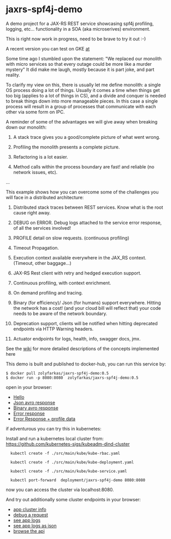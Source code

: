 # jaxrs-spf4j-demo
A demo project for  a JAX-RS REST service showcasing spf4j profiling, logging, etc... functionality in a SOA (aka microserives) environment.

This is right now work in progress, need to be brave to try it out :-)

A recent version you can test on GKE [at](https://demo.spf4j.org/apiBrowser)

Some time ago I stumbled upon the statement: "We replaced our monolith with micro services so that every outage could be more like a murder mystery"
It did make me laugh, mostly because it is part joke, and part reality.

To clarify my view on this, there is usually let me define monolith: a single OS process doing a lot of things.
Usually it comes a time when things get too big (applies to a lot of things in CS), and a divide and conquer is needed to break things down into more manageable pieces.
In this case a single process will result in a group of processes that communicate with each other via some form on IPC.

A reminder of some of the advantages we will give away when breaking down our monolith:

1) A stack trace gives you a good/complete picture of what went wrong.

2) Profiling the monolith presents a complete picture.

3) Refactoring is a lot easier.

4) Method calls within the process boundary are fast! and reliable (no network issues, etc).

...


This example shows how you can overcome some of the challenges you will face in a distributed architecture:

1) Distributed stack traces between REST services. Know what is the root cause right away.

2) DEBUG on ERROR. Debug logs attached to the  service error response, of all the services involved!

3) PROFILE detail on slow requests. (continuous profiling)

4) Timeout Propagation.

5) Execution context available everywhere in the JAX_RS context. (Timeout, other baggage...)

6) JAX-RS Rest client with retry and hedged execution support.

7) Continuous profiling, with context enrichment.

8) On demand profiling and tracing.

9) Binary (for efficiency)/ Json (for humans) support everywhere.
  Hitting the network has a cost! (and your cloud bill will reflect that)
  your code needs to be aware of the network boundary.

10) Deprecation support, clients will be notified when hitting deprecated endpoints via HTTP Warning headers.

11) Actuator endpoints  for logs, health, info, swagger docs, jmx.


See the [wiki](https://github.com/zolyfarkas/jaxrs-spf4j-demo/wiki) for more detailed descriptions of the concepts implemented here

This demo is built and published to docker-hub, you can run this service by:

```
$ docker pull zolyfarkas/jaxrs-spf4j-demo:0.5
$ docker run -p 8080:8080  zolyfarkas/jaxrs-spf4j-demo:0.5
```

open in your browser: 

  * [Hello](https://demo.spf4j.org/demo/helloResource/hello)
  * [Json avro response](https://demo.spf4j.org/demo/example/records?_Accept=application/json)
  * [Binary avro response](https://demo.spf4j.org/demo/example/records)
  * [Error response](https://demo.spf4j.org/demo/helloResource/aError)
  * [Error Response + profile data](https://demo.spf4j.org/demo/helloResource/slowBrokenHello?time=31)


if adventurous you can try this in kubernetes:

  Install and run a kubernetes local cluster from: https://github.com/kubernetes-sigs/kubeadm-dind-cluster

```
  kubectl create -f ./src/main/kube/kube-rbac.yaml
  
  kubectl create -f ./src/main/kube/kube-deployment.yaml

  kubectl create -f ./src/main/kube/kube-service.yaml

  kubectl port-forward  deployment/jaxrs-spf4j-demo 8080:8080

```
  now you can access the cluster via localhost:8080.

  And try out additionally some cluster endpoints in your browser:

  * [app cluster info](https://demo.spf4j.org/info/cluster?_Accept=application/json)
  * [debug a request](https://demo.spf4j.org/info/cluster?_Accept=application/json&_log-level=DEBUG)
  * [see app logs](https://demo.spf4j.org/logs/cluster)
  * [see app logs as json](https://demo.spf4j.org/logs/cluster?_Accept=application/json)
  * [browse the api](https://demo.spf4j.org/apiBrowser)
